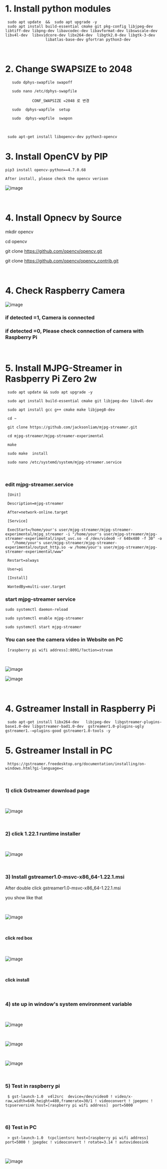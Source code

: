 # 1. Install python modules

     sudo apt update  &&  sudo apt upgrade -y     
     sudo apt install build-essential cmake git pkg-config libjpeg-dev libtiff-dev libpng-dev libavcodec-dev libavformat-dev libswscale-dev libv4l-dev  libxvidcore-dev libx264-dev  libgtk2.0-dev libgtk-3-dev 
                      libatlas-base-dev gfortran python3-dev


<br/>

# 2. Change SWAPSIZE to 2048


       sudo dphys-swapfile swapoff
       
       sudo nano /etc/dphys-swapfile
 
                CONF_SWAPSIZE =2048 로 변경

       sudo  dphys-wapfile  setup

       sudo  dphys-wapfile  swapon
       
<br/>

     sudo apt-get install libopencv-dev python3-opencv

#  3. Install OpenCV by PIP
    
    pip3 install opencv-python==4.7.0.68 
    
    After install, please check the opencv verison
    
   ![image](https://user-images.githubusercontent.com/122161666/224481851-8fab6aa2-2839-40be-af89-61292b5279e0.png)

<br/>

# 4. Install Opnecv by Source

   mkdir opencv
   
   cd  opencv
   
   git clone https://github.com/opencv/opencv.git
   
   git clone https://github.com/opencv/opencv_contrib.git


<br/>

# 4. Check Raspberry Camera 

![image](https://user-images.githubusercontent.com/122161666/224483414-ffb3dcab-2260-493f-8f91-f2b3053bea49.png)

### if detected =1,  Camera is connected
### if detected =0, Please check connection of camera with Raspberry Pi

<br/>

# 5. Install MJPG-Streamer in Rasbperry Pi Zero 2w 

     sudo apt update && sudo apt upgrade -y 
     
     sudo apt install build-essential cmake git libjpeg-dev libv4l-dev 

     sudo apt install gcc g++ cmake make libjpeg8-dev

     cd ~ 

     git clone https://github.com/jacksonliam/mjpg-streamer.git 

     cd mjpg-streamer/mjpg-streamer-experimental 

     make

     sudo make  install

     sudo nano /etc/systemd/system/mjpg-streamer.service
    
<br/>  
     
###  edit mjpg-streamer.service  

     [Unit]
     
     Description=mjpg-streamer
     
     After=network-online.target

     [Service]
     
     ExecStart=/home/your's user/mjpg-streamer/mjpg-streamer-experimental/mjpg_streamer -i "/home/your's user/mjpg-streamer/mjpg-streamer-experimental/input_uvc.so -d /dev/video0 -r 640x480 -f 30" -o 
       "/home/your's user/mjpg-streamer/mjpg-streamer-experimental/output_http.so -w /home/your's user/mjpg-streamer/mjpg-streamer-experimental/www"
     
     Restart=always
     
     User=pi

     [Install]
     
     WantedBy=multi-user.target

               
###  start  mjpg-streamer service 

    sudo systemctl daemon-reload
   
    sudo systemctl enable mjpg-streamer

    sudo systemctl start mjpg-streamer



###  You can see the camera video in Website on PC

     [raspberry pi wifi address]:8091/?action=stream
     
 <br/>
     
![image](https://user-images.githubusercontent.com/122161666/224520158-66f75c2a-dabd-4cda-baf2-562c72ba2f13.png)

![image](https://user-images.githubusercontent.com/122161666/224520091-6a490660-a6e5-4fd0-883b-810778ed617d.png)

<br/>

# 4. Gstreamer Install in Raspberry Pi 

     sudo apt-get install libx264-dev   libjpeg-dev  libgstreamer-plugins-base1.0-dev libgstreamer-bad1.0-dev  gstreamer1.0-plugins-ugly gstreamer1.-=plugins-good gstreamer1.0-tools -y
     
     

# 5. Gstreamer Install in PC

     https://gstreamer.freedesktop.org/documentation/installing/on-windows.html?gi-language=c
     
<br/>

### 1) click Gstreamer download page

<br/>

![image](https://user-images.githubusercontent.com/122161666/227757701-c7aa0d86-58d8-4caf-a905-fe3fbb901a98.png)

<br/>

### 2) click 1.22.1 runtime installer

<br/>

![image](https://user-images.githubusercontent.com/122161666/227757755-43e9f846-05b8-4b68-8e84-0242a40e582a.png)

<br/>

### 3) Install  gstreamer1.0-msvc-x86_64-1.22.1.msi

After double click gstreamer1.0-msvc-x86_64-1.22.1.msi

you show like that

<br/>

![image](https://user-images.githubusercontent.com/122161666/227759214-d985e546-44dc-45a3-9821-a016283693c2.png)

<br/>

####  click red box

<br/>

![image](https://user-images.githubusercontent.com/122161666/227759239-c947c1a9-a4ea-4a60-abd8-d4a7b61a6ff7.png)

<br/>

#### click install

<br/>

### 4) ste up in window's system environment variable

<br/>

![image](https://user-images.githubusercontent.com/122161666/227759937-4a20bf78-3f9b-4f59-9240-b7c2ca3eb2db.png)

<br/>

![image](https://user-images.githubusercontent.com/122161666/227760003-c09b6312-2e3e-4065-8553-6447fe8ece25.png)

<br/>

![image](https://user-images.githubusercontent.com/122161666/227760258-5c27ed57-e78b-414f-92c1-c8f141c0f966.png)

<br/>


### 5) Test in raspberry pi 

     $ gst-launch-1.0  v4l2src  device=/dev/video0 ! video/x-raw,width=640,height=480,framerate=30/1 ! videoconvert ! jpegenc ! tcpserversink host=[raspberry pi wifi address]  port=5000
     
<br/>

### 6) Test in PC

     > gst-launch-1.0  tcpclientsrc host=[raspberry pi wifi address] port=5000 ! jpegdec ! videoconvert ! rotate=3.14 ! autovideosink
     
<br/>

![image](https://user-images.githubusercontent.com/122161666/227761133-47d129c7-26e1-4a49-aa7f-bca149e3cfd6.png)

<br/>
